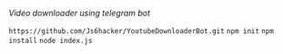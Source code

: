 *Video downloader using telegram bot*

`https://github.com/Js6hacker/YoutubeDownloaderBot.git`
`npm init`
`npm install`
`node index.js`
